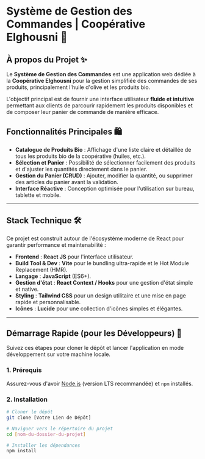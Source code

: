 # Système de Gestion des Commandes | Coopérative Elghousni 🌿

## À propos du Projet ✨

Le **Système de Gestion des Commandes** est une application web dédiée à la **Coopérative Elghousni** pour la gestion simplifiée des commandes de ses produits, principalement l'huile d'olive et les produits bio.

L'objectif principal est de fournir une interface utilisateur **fluide et intuitive** permettant aux clients de parcourir rapidement les produits disponibles et de composer leur panier de commande de manière efficace.

## Fonctionnalités Principales 🛍️

* **Catalogue de Produits Bio** : Affichage d'une liste claire et détaillée de tous les produits bio de la coopérative (huiles, etc.).
* **Sélection et Panier** : Possibilité de sélectionner facilement des produits et d'ajuster les quantités directement dans le panier.
* **Gestion du Panier (CRUD)** : Ajouter, modifier la quantité, ou supprimer des articles du panier avant la validation.
* **Interface Réactive** : Conception optimisée pour l'utilisation sur bureau, tablette et mobile.

***

## Stack Technique 🛠️

Ce projet est construit autour de l'écosystème moderne de React pour garantir performance et maintenabilité :

* **Frontend** : **React JS** pour l'interface utilisateur.
* **Build Tool & Dev** : **Vite** pour le bundling ultra-rapide et le Hot Module Replacement (HMR).
* **Langage** : **JavaScript** (ES6+).
* **Gestion d'état** : **React Context / Hooks** pour une gestion d'état simple et native.
* **Styling** : **Tailwind CSS** pour un design utilitaire et une mise en page rapide et personnalisable.
* **Icônes** : **Lucide** pour une collection d'icônes simples et élégantes.

***

## Démarrage Rapide (pour les Développeurs) 🚀

Suivez ces étapes pour cloner le dépôt et lancer l'application en mode développement sur votre machine locale.

### 1. Prérequis

Assurez-vous d'avoir [Node.js](https://nodejs.org/) (version LTS recommandée) et `npm` installés.

### 2. Installation

```bash
# Cloner le dépôt
git clone [Votre Lien de Dépôt]

# Naviguer vers le répertoire du projet
cd [nom-du-dossier-du-projet]

# Installer les dépendances
npm install
